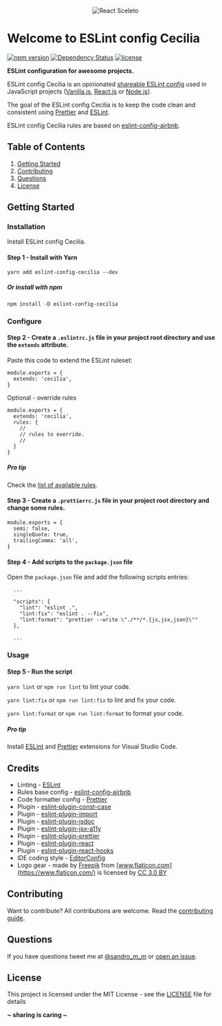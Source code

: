 <p align="center"><img src="http://sandromiguel.com/host/eslint-config-cecilia.png" alt="React Sceleto" /></p>

# Welcome to ESLint config Cecilia

[![npm version](https://badge.fury.io/js/eslint-config-cecilia.svg)](https://badge.fury.io/js/eslint-config-cecilia)
[![Dependency Status](https://david-dm.org/SandroMiguel/eslint-config-cecilia.svg)](https://david-dm.org/SandroMiguel/eslint-config-cecilia)
[![license](https://img.shields.io/badge/License-MIT-blue.svg?style=flat)](LICENSE)

**ESLint configuration for awesome projects.**

ESLint config Cecilia is an opinionated
[shareable ESLint config](http://eslint.org/docs/developer-guide/shareable-configs.html)
used in JavaScript projects ([Vanilla.js](http://vanilla-js.com/),
[React.js](https://reactjs.org/) or [Node.js](https://nodejs.org/)).

The goal of the ESLint config Cecilia is to keep the code clean and consistent
using [Prettier](https://www.npmjs.com/package/prettier) and
[ESLint](https://eslint.org/).

ESLint config Cecilia rules are based on
[eslint-config-airbnb](https://www.npmjs.com/package/eslint-config-airbnb).

## Table of Contents

1. [Getting Started](#getting-started)
1. [Contributing](#contributing)
1. [Questions](#questions)
1. [License](#license)

## Getting Started

### Installation

Install ESLint config Cecilia.

#### Step 1 - Install with Yarn

`yarn add eslint-config-cecilia --dev`

##### Or install with npm

`npm install -D eslint-config-cecilia`

### Configure

#### Step 2 - Create a `.eslintrc.js` file in your project root directory and use the `extends` attribute.

Paste this code to extend the ESLint ruleset:

```
module.exports = {
  extends: 'cecilia',
}
```

Optional - override rules

```
module.exports = {
  extends: 'cecilia',
  rules: {
    //
    // rules to override.
    //
  }
}
```

##### Pro tip

Check the [list of available rules](https://eslint.org/docs/rules/).

#### Step 3 - Create a `.prettierrc.js` file in your project root directory and change some rules.

```
module.exports = {
  semi: false,
  singleQuote: true,
  trailingComma: 'all',
}
```

#### Step 4 - Add scripts to the `package.json` file

Open the `package.json` file and add the following scripts entries:

```
  ...

  "scripts": {
    "lint": "eslint .",
    "lint:fix": "eslint . --fix",
    "lint:format": "prettier --write \"./**/*.{js,jsx,json}\""
  },

  ...
```

### Usage

#### Step 5 - Run the script

`yarn lint` or `npm run lint` to lint your code.

`yarn lint:fix` or `npm run lint:fix` to lint and fix your code.

`yarn lint:format` or `npm run lint:format` to format your code.

##### Pro tip

Install
[ESLint](https://marketplace.visualstudio.com/items?itemName=dbaeumer.vscode-eslint)
and
[Prettier](https://marketplace.visualstudio.com/items?itemName=esbenp.prettier-vscode)
extensions for Visual Studio Code.

## Credits

- Linting - [ESLint](https://eslint.org/)
- Rules base config -
  [eslint-config-airbnb](https://www.npmjs.com/package/eslint-config-airbnb)
- Code formatter config - [Prettier](https://www.npmjs.com/package/prettier)
- Plugin -
  [eslint-plugin-const-case](https://www.npmjs.com/package/eslint-plugin-const-case)
- Plugin -
  [eslint-plugin-import](https://www.npmjs.com/package/eslint-plugin-import)
- Plugin -
  [eslint-plugin-jsdoc](https://www.npmjs.com/package/eslint-plugin-jsdoc)
- Plugin -
  [eslint-plugin-jsx-a11y](https://www.npmjs.com/package/eslint-plugin-jsx-a11y)
- Plugin -
  [eslint-plugin-prettier](https://www.npmjs.com/package/eslint-plugin-prettier)
- Plugin -
  [eslint-plugin-react](https://www.npmjs.com/package/eslint-plugin-react)
- Plugin -
  [eslint-plugin-react-hooks](https://www.npmjs.com/package/eslint-plugin-react-hooks)
- IDE coding style - [EditorConfig](https://editorconfig.org/)
- Logo gear - made by [Freepik](http://www.freepik.com) from
  [www.flaticon.com](https://www.flaticon.com/) is licensed by
  [CC 3.0 BY](http://creativecommons.org/licenses/by/3.0/)

## Contributing

Want to contribute? All contributions are welcome. Read the
[contributing guide](CONTRIBUTING.md).

## Questions

If you have questions tweet me at [@sandro_m_m](https://twitter.com/sandro_m_m)
or [open an issue](../../issues/new).

## License

This project is licensed under the MIT License - see the [LICENSE](LICENSE) file
for details

**~ sharing is caring ~**
